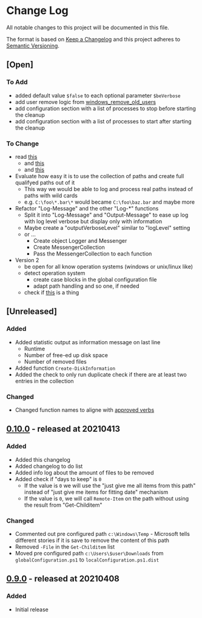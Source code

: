 # Change Log

All notable changes to this project will be documented in this file.

The format is based on [Keep a Changelog](http://keepachangelog.com/)
and this project adheres to [Semantic Versioning](http://semver.org/).

## [Open]

### To Add

* added default value `$false` to each optional parameter `$beVerbose`
* add user remove logic from [windows_remove_old_users](https://github.com/stevleibelt/windows_remove_old_users)
* add configuration section with a list of processes to stop before starting the cleanup
* add configuration section with a list of processes to start after starting the cleanup

### To Change

* read [this](https://docs.microsoft.com/en-us/powershell/scripting/learn/deep-dives/everything-about-arrays?view=powershell-7.1)
    * and [this](https://powershellexplained.com/2017-05-27-Powershell-module-building-basics/)
    * and [this](https://docs.microsoft.com/en-us/powershell/scripting/developer/module/how-to-write-a-powershell-script-module?view=powershell-7.1)
* Evaluate how easy it is to use the collection of paths and create full qualifyed paths out of it
    * This way we would be able to log and process real paths instead of paths with wild cards
    * e.g. `C:\foo\*.bar\*` would became `C:\foo\baz.bar` and maybe more
* Refactor "Log-Message" and the other "Log-*" functions
    * Split it into "Log-Message" and "Output-Message" to ease up log with log level verbose but display only with information
    * Maybe create a "outputVerboseLevel" similar to "logLevel" setting
    * or ...
        * Create object Logger and Messenger
        * Create MessengerCollection
        * Pass the MessengerCollection to each function
* Version 2
    * be open for all know operation systems (windows or unix/linux like)
    * detect operation system
        * create case blocks in the global configuration file
        * adapt path handling and so one, if needed
    * check if [this](http://woshub.com/how-to-clean-up-system-volume-information-folder/) is a thing

## [Unreleased]

### Added

* Added statistic output as information message on last line
    * Runtime
    * Number of free-ed up disk space
    * Number of removed files
* Added function `Create-DiskInformation`
* Added the check to only run duplicate check if there are at least two entries in the collection

### Changed

* Changed function names to aligne with [approved verbs](https://docs.microsoft.com/de-de/powershell/scripting/developer/cmdlet/approved-verbs-for-windows-powershell-commands?view=powershell-7.1)

## [0.10.0](https://github.com/bazzline/tatortreiniger/tree/0.10.0) - released at 20210413

### Added

* Added this changelog
* Added changelog to do list
* Added info log about the amount of files to be removed
* Added check if "days to keep" is `0`
    * If the value is `0` we will use the "just give me all items from this path" instead of "just give me items for fitting date" mechanism
    * If the value is `0`, we will call `Remote-Item` on the path without using the result from "Get-Childitem"

### Changed

* Commented out pre configured path `c:\Windows\Temp` - Microsoft tells different stories if it is save to remove the content of this path
* Removed `-File` in the `Get-Childitem` list
* Moved pre configured path `c:\Users\$user\Downloads` from `globalConfiguration.ps1` to `localConfiguration.ps1.dist`

## [0.9.0](https://github.com/bazzline/tatortreiniger/tree/0.9.0) - released at 20210408

### Added

* Initial release
